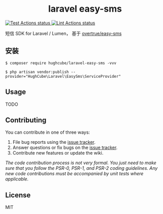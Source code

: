 <h1 align="center"> laravel easy-sms </h1>

<p>
    <a href="https://github.com/hughcube-php/laravel-easy-sms/actions?query=workflow%3ATest">
        <img src="https://github.com/hughcube-php/laravel-easy-sms/workflows/Test/badge.svg" alt="Test Actions status">
    </a>
    <a href="https://github.com/hughcube-php/laravel-easy-sms/actions?query=workflow%3ALint">
        <img src="https://github.com/hughcube-php/laravel-easy-sms/workflows/Lint/badge.svg" alt="Lint Actions status">
    </a>
</p>


短信 SDK for Laravel / Lumen， 基于 [overtrue/easy-sms](https://github.com/overtrue/easy-sms)

## 安装

```shell
$ composer require hughcube/laravel-easy-sms -vvv

$ php artisan vendor:publish --provider="HughCube\Laravel\EasySms\ServiceProvider"
```

## Usage

TODO

## Contributing

You can contribute in one of three ways:

1. File bug reports using the [issue tracker](https://github.com/hughcube-php/package/issues).
2. Answer questions or fix bugs on the [issue tracker](https://github.com/hughcube-php/package/issues).
3. Contribute new features or update the wiki.

_The code contribution process is not very formal. You just need to make sure that you follow the PSR-0, PSR-1, and PSR-2 coding guidelines. Any new code contributions must be accompanied by unit tests where applicable._

## License

MIT